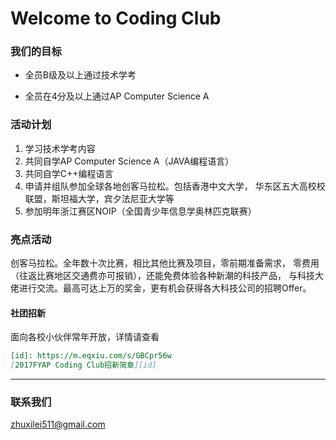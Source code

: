 Welcome to Coding Club
===

### 我们的目标

* 全员B级及以上通过技术学考

* 全员在4分及以上通过AP Computer Science A

### 活动计划

1.	学习技术学考内容
2.	共同自学AP Computer Science A（JAVA编程语言）
3.	共同自学C++编程语言
4.	申请并组队参加全球各地创客马拉松。包括香港中文大学，
    华东区五大高校校联盟，斯坦福大学，宾夕法尼亚大学等
5.	参加明年浙江赛区NOIP（全国青少年信息学奥林匹克联赛）


### 亮点活动

创客马拉松。全年数十次比赛，相比其他比赛及项目，零前期准备需求，
零费用（往返比赛地区交通费亦可报销），还能免费体验各种新潮的科技产品，
与科技大佬进行交流。最高可达上万的奖金，更有机会获得各大科技公司的招聘Offer。


#### 社团招新
面向各校小伙伴常年开放，详情请查看
```markdown
[id]: https://m.eqxiu.com/s/GBCpr56w
[2017FYAP Coding Club招新简章][id]
```

***

### 联系我们
<zhuxilei511@gmail.com>


